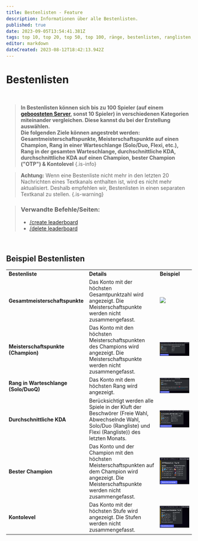 ```yaml
---
title: Bestenlisten - Feature
description: Informationen über alle Bestenlisten.
published: true
date: 2023-09-05T13:54:41.381Z
tags: top 10, top 20, top 50, top 100, ränge, bestenlisten, ranglisten, listen, bester spieler, beste spieler
editor: markdown
dateCreated: 2023-08-12T18:42:13.942Z
---
```


# Bestenlisten

<br>

>**In Bestenlisten können sich bis zu 100 Spieler (auf einem [geboosteten Server](https://wiki.zoe-discord-bot.ch/en/Zoe-Points-And-Boosting), sonst 10 Spieler) in verschiedenen Kategorien miteinander vergleichen. Diese kannst du bei der Erstellung auswählen. <br>
Die folgenden Ziele können angestrebt werden: Gesamtmeisterschaftspunkte, Meisterschaftspunkte auf einen Champion, Rang in einer Warteschlange (Solo/Duo, Flexi, etc.), Rang in der gesamten Warteschlange, durchschnittliche KDA, durchschnittliche KDA auf einen Champion, bester Champion ("OTP") & Kontolevel**
>{.is-info}

> **Achtung:** Wenn eine Bestenliste nicht mehr in den letzten 20 Nachrichten eines Textkanals enthalten ist, wird es nicht mehr aktualisiert. Deshalb empfehlen wir, Bestenlisten in einen separaten Textkanal zu stellen.
>{.is-warning}

>### Verwandte Befehle/Seiten:
>-   [/create leaderboard](/en/commands/create/leaderboard/)
>-   [/delete leaderboard](/en/commands/delete/leaderboard/)

<br>

## Beispiel Bestenlisten


|     |     |     |
| --- | --- | --- |
| **Bestenliste** | **Details** | **Beispiel** |
| **Gesamtmeisterschaftspunkte** | Das Konto mit der höchsten Gesamtpunktzahl wird angezeigt. Die Meisterschaftspunkte werden nicht zusammengefasst. | ![](/de_/de_leaderboard_totalmasterypoints.png)|
| **Meisterschaftspunkte (Champion)** | Das Konto mit den höchsten Meisterschaftspunkten des Champions wird angezeigt. Die Meisterschaftspunkte werden nicht zusammengefasst. | ![](/de_/de_leaderboard_championmasterypoints.png) |
| **Rang in Warteschlange (Solo/DuoQ)** | Das Konto mit dem höchsten Rang wird angezeigt. | ![](/de_/de_leaderboard_rank.png) |
| **Durchschnittliche KDA** | Berücksichtigt werden alle Spiele in der Kluft der Beschwörer (Freie Wahl, Abwechselnde Wahl, Solo/Duo (Rangliste) und Flexi (Rangliste)) des letzten Monats. | ![](/de_/de_leaderboard_kda.png) |
| **Bester Champion** | Das Konto und der Champion mit den höchsten Meisterschaftspunkten auf dem Champion wird angezeigt. Die Meisterschaftspunkte werden nicht zusammengefasst. | ![](/de_/de_leaderboard_otp.png) |
| **Kontolevel** | Das Konto mit der höchsten Stufe wird angezeigt. Die Stufen werden nicht zusammengefasst. | ![](/de_/de_leaderboard_accountlevel.png) |

